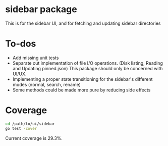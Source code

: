 # sidebar package
This is for the sidebar UI, and for fetching and updating sidebar directories

# To-dos
- Add missing unit tests
- Separate out implementation of file I/O operations. (Disk listing, Reading and Updating pinned.json)
  This package should only be concerned with UI/UX.
- Implementing a proper state transitioning for the sidebar's different modes (normal, search, rename)
- Some methods could be made more pure by reducing side effects

# Coverage

```bash
cd /path/to/ui/sidebar
go test -cover
```
Current coverage is 29.3%.